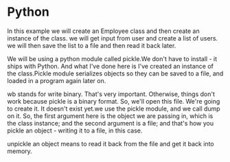 # Python

In this example we will create an Employee class and then create an instance of the class. we will get input from user and create a list of users. we will then save the list to a file and then read it back later.

We will be using a python module called pickle.We don't have to install - it ships with Python. And what I've done here is I've created an instance of the class.Pickle module serializes objects so they can be saved to a file, and loaded in a program again later on.

wb stands for write binary. That's very important. Otherwise, things don't work because pickle is a binary format. So, we'll open this file. We're going to create it. It doesn't exist yet.we use the pickle module, and we call dump on it. So, the first argument here is the object we are passing in, which is the class instance; and the second argument is a file; and that's how you pickle an object - writing it to a file, in this case. 

unpickle an object means to read it back from the file and get it back into memory.



